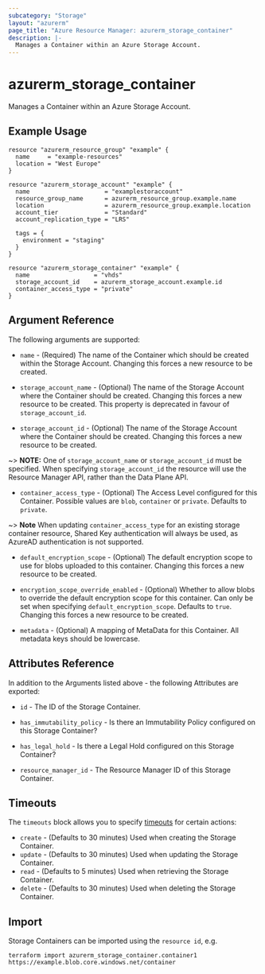```yaml
---
subcategory: "Storage"
layout: "azurerm"
page_title: "Azure Resource Manager: azurerm_storage_container"
description: |-
  Manages a Container within an Azure Storage Account.
---
```


# azurerm_storage_container

Manages a Container within an Azure Storage Account.

## Example Usage

```hcl
resource "azurerm_resource_group" "example" {
  name     = "example-resources"
  location = "West Europe"
}

resource "azurerm_storage_account" "example" {
  name                     = "examplestoraccount"
  resource_group_name      = azurerm_resource_group.example.name
  location                 = azurerm_resource_group.example.location
  account_tier             = "Standard"
  account_replication_type = "LRS"

  tags = {
    environment = "staging"
  }
}

resource "azurerm_storage_container" "example" {
  name                  = "vhds"
  storage_account_id    = azurerm_storage_account.example.id
  container_access_type = "private"
}
```

## Argument Reference

The following arguments are supported:

* `name` - (Required) The name of the Container which should be created within the Storage Account. Changing this forces a new resource to be created.

* `storage_account_name` - (Optional) The name of the Storage Account where the Container should be created. Changing this forces a new resource to be created. This property is deprecated in favour of `storage_account_id`.

* `storage_account_id` - (Optional) The name of the Storage Account where the Container should be created. Changing this forces a new resource to be created.

~> **NOTE:** One of `storage_account_name` or `storage_account_id` must be specified. When specifying `storage_account_id` the resource will use the Resource Manager API, rather than the Data Plane API.

* `container_access_type` - (Optional) The Access Level configured for this Container. Possible values are `blob`, `container` or `private`. Defaults to `private`.

~> **Note** When updating `container_access_type` for an existing storage container resource, Shared Key authentication will always be used, as AzureAD authentication is not supported.

* `default_encryption_scope` - (Optional) The default encryption scope to use for blobs uploaded to this container. Changing this forces a new resource to be created.

* `encryption_scope_override_enabled` - (Optional) Whether to allow blobs to override the default encryption scope for this container. Can only be set when specifying `default_encryption_scope`. Defaults to `true`. Changing this forces a new resource to be created.

* `metadata` - (Optional) A mapping of MetaData for this Container. All metadata keys should be lowercase.

## Attributes Reference

In addition to the Arguments listed above - the following Attributes are exported:

* `id` - The ID of the Storage Container.

* `has_immutability_policy` - Is there an Immutability Policy configured on this Storage Container?

* `has_legal_hold` - Is there a Legal Hold configured on this Storage Container?

* `resource_manager_id` - The Resource Manager ID of this Storage Container.

## Timeouts

The `timeouts` block allows you to specify [timeouts](https://www.terraform.io/language/resources/syntax#operation-timeouts) for certain actions:

* `create` - (Defaults to 30 minutes) Used when creating the Storage Container.
* `update` - (Defaults to 30 minutes) Used when updating the Storage Container.
* `read` - (Defaults to 5 minutes) Used when retrieving the Storage Container.
* `delete` - (Defaults to 30 minutes) Used when deleting the Storage Container.

## Import

Storage Containers can be imported using the `resource id`, e.g.

```shell
terraform import azurerm_storage_container.container1 https://example.blob.core.windows.net/container
```
